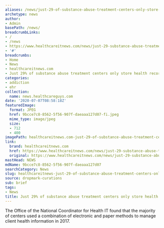 ```yaml
---
aliases: /news/just-29-of-substance-abuse-treatment-centers-only-store-health-records-electronically
archetype: news
author:
- Admin
basePath: /news/
breadcrumbLinks:
- /
- /news
- https://www.healthcareitnews.com/news/just-29-substance-abuse-treatment-centers-only-store-health-records-electronically
- '#'
breadcrumbs:
- Home
- News
- healthcareitnews.com
- Just 29% of substance abuse treatment centers only store health records electronically
categories:
- addiction
- ehr
collection:
  name: news.healthcareguys.com
date: '2020-07-07T08:58:18Z'
featuredImage:
  format: JPEG
  href: 9bcce7c8-8562-5f56-907f-daeaaa127d07-fi.jpeg
  mime_type: image/jpeg
  size:
  - 712
  - 400
imagePath: healthcareitnews.com-just-29-of-substance-abuse-treatment-centers-only-store-health-records-electronically
link:
  brand: healthcareitnews.com
  href: https://www.healthcareitnews.com/news/just-29-substance-abuse-treatment-centers-only-store-health-records-electronically
  original: https://www.healthcareitnews.com/news/just-29-substance-abuse-treatment-centers-only-store-health-records-electronically
mastHead: NEWS
mdName: 9bcce7c8-8562-5f56-907f-daeaaa127d07
searchCategory: News
slug: healthcareitnews-just-29-of-substance-abuse-treatment-centers-only-store-health-records-electronically
source: dropmark-curations
sub: brief
tags:
- News
title: Just 29% of substance abuse treatment centers only store health records electronically
---
```


The Office of the National Coordinator for Health IT found that the majority of centers used a combination of electronic and paper methods to manage client health information in 2017.